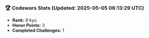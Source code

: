### 🏆 Codewars Stats (Updated: 2025-05-05 06:13:29 UTC)

- **Rank:** 8 kyu
- **Honor Points:** 3
- **Completed Challenges:** 1
